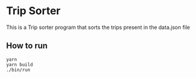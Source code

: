 # Trip Sorter

This is a Trip sorter program that sorts the trips present in the data.json file

## How to run

```
yarn
yarn build
./bin/run
```
